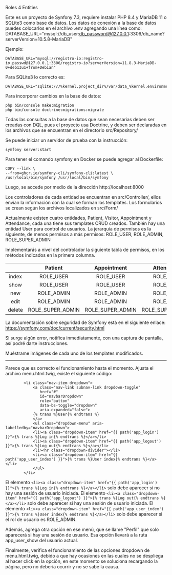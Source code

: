 Roles 4 Entities

Este es un proyecto de Synfony 7.3, requiere instalar PHP 8.4 y MariaDB 11 o SQLite3 como base de datos. Los datos de conexión a la base de datos puedes colocarlos en el archivo .env agregando una línea como:
	DATABASE_URL="mysql://db_user:db_password@127.0.0.1:3306/db_name?serverVersion=10.5.8-MariaDB"

Ejemplo:

	DATABASE_URL="mysql://registro-io:registro-io.passwd@127.0.0.1:3306/registro-io?serverVersion=11.8.3-MariaDB-0+deb13u1+from+Debian"

Para SQLite3 lo correcto es:

	DATABASE_URL="sqlite:///%kernel.project_dir%/var/data_%kernel.environment%.db"

Para incorporar cambios en la base de datos:

	php bin/console make:migration
	php bin/console doctrine:migrations:migrate

Todas las consultas a la base de datos que sean necesarias deben ser creadas con DQL, pues el proyecto usa Doctrine, y deben ser declaradas en los archivos que se encuentran en el directorio src/Repository/

Se puede iniciar un servidor de prueba con la instrucción:

	symfony server:start

Para tener el comando symfony en Docker se puede agregar al Dockerfile:

	COPY --link \
    --from=ghcr.io/symfony-cli/symfony-cli:latest \
    /usr/local/bin/symfony /usr/local/bin/symfony

Luego, se accede por medio de la dirección http://localhost:8000

Los controladores de cada entidad se encuentran en src/Controller/, ellos envían la información con la cual se forman los templates. Los formularios se crean según los archivos localizados en src/Form/ 

Actualmente existen cuatro entidades, Patient, Visitor, Appointment y Attendance, cada una tiene sus templates CRUD creados. También hay una entidad User para control de usuarios. La jerarquía de permisos es la siguiente, de menos permisos a más permisos: ROLE_USER, ROLE_ADMIN, ROLE_SUPER_ADMIN

Implementarás a nivel del controlador la siguiente tabla de permisos, en los métodos indicados en la primera columna.

|        |      Patient     |    Appointment   |    Attendance    |      Visitor     | User             |
|:------:|:----------------:|:----------------:|:----------------:|:----------------:|------------------|
|  index |     ROLE_USER    |     ROLE_USER    |     ROLE_USER    |     ROLE_USER    | ROLE_ADMIN       |
|  show  |     ROLE_USER    |     ROLE_USER    |     ROLE_USER    |     ROLE_USER    | ROLE_USER        |
|   new  |    ROLE_ADMIN    |    ROLE_ADMIN    |     ROLE_USER    |     ROLE_USER    | -                |
|  edit  |    ROLE_ADMIN    |    ROLE_ADMIN    |     ROLE_USER    |     ROLE_USER    | ROLE_USER        |
| delete | ROLE_SUPER_ADMIN | ROLE_SUPER_ADMIN | ROLE_SUPER_ADMIN | ROLE_SUPER_ADMIN | ROLE_SUPER_ADMIN |

La documentación sobre seguridad de Symfony está en el siguiente enlace: https://symfony.com/doc/current/security.html

Si surge algún error, notifica inmediatamente, con una captura de pantalla, así podré darte instrucciones.

Muéstrame imágenes de cada uno de los templates modificados.

***

Parece que es correcto el funcionamiento hasta el momento. Ajusta el archivo menu.html.twig, existe el siguiente código:

```
		<li class="nav-item dropdown">
		    <a class="nav-link subnav-link dropdown-toggle"
		       href="#"
		       id="navbarDropdown"
		       role="button"
		       data-bs-toggle="dropdown"
		       aria-expanded="false">
			{% trans %}User{% endtrans %}
		    </a>
		    <ul class="dropdown-menu" aria-labelledby="navbarDropdown">
			<li><a class="dropdown-item" href="{{ path('app_login') }}">{% trans %}Log in{% endtrans %}</a></li>
			<li><a class="dropdown-item" href="{{ path('app_logout') }}">{% trans %}Log out{% endtrans %}</a></li>
			<li><hr class="dropdown-divider"></li>
			<li><a class="dropdown-item" href="{{ path('app_user_index') }}">{% trans %}User index{% endtrans %}</a></li>
		    </ul>
		</li>
```
El elemento `<li><a class="dropdown-item" href="{{ path('app_login') }}">{% trans %}Log in{% endtrans %}</a></li>` solo debe aparecer si no hay una sesión de usuario iniciada. El elemento `<li><a class="dropdown-item" href="{{ path('app_logout') }}">{% trans %}Log out{% endtrans %}</a></li>` solo debe aparecer si hay una sesión de usuario iniciada. El elemento `<li><a class="dropdown-item" href="{{ path('app_user_index') }}">{% trans %}User index{% endtrans %}</a></li>` solo debe aparecer si el rol de usuario es ROLE_ADMIN. 

Además, agrega otra opción en ese menú, que se llame "Perfil" que solo aparecerá si hay una sesión de usuario. Esa opción llevará a la ruta app_user_show del usuario actual.

Finalmente, verifica el funcionamiento de las opciones dropdown de menu.html.twig, debido a que hay ocasiones en las cuales no se despliega al hacer click en la opción, en este momento se soluciona recargando la página, pero no debería ocurrir y no se sabe la causa.

